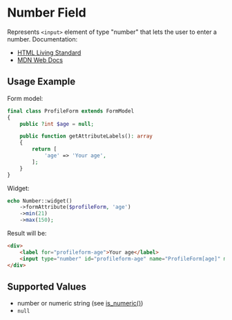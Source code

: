 # Number Field

Represents `<input>` element of type "number" that lets the user to enter a number. Documentation:

- [HTML Living Standard](https://html.spec.whatwg.org/multipage/input.html#number-state-(type=number))
- [MDN Web Docs](https://developer.mozilla.org/docs/Web/HTML/Element/input/number)

## Usage Example

Form model:

```php
final class ProfileForm extends FormModel
{
    public ?int $age = null;

    public function getAttributeLabels(): array
    {
        return [
            'age' => 'Your age',
        ];
    }
}
```

Widget:

```php
echo Number::widget()
    ->formAttribute($profileForm, 'age')
    ->min(21)
    ->max(150);
```

Result will be:

```html
<div>
    <label for="profileform-age">Your age</label>
    <input type="number" id="profileform-age" name="ProfileForm[age]" min="21" max="150">
</div>
```

## Supported Values

- number or numeric string (see [is_numeric()](https://www.php.net/manual/en/function.is-numeric.php)) 
- `null`
